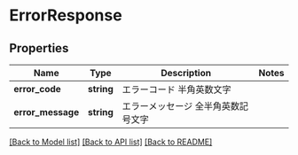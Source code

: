 # ErrorResponse

## Properties
Name | Type | Description | Notes
------------ | ------------- | ------------- | -------------
**error_code** | **string** | エラーコード 半角英数文字 | 
**error_message** | **string** | エラーメッセージ 全半角英数記号文字 | 

[[Back to Model list]](../README.md#documentation-for-models) [[Back to API list]](../README.md#documentation-for-api-endpoints) [[Back to README]](../README.md)


